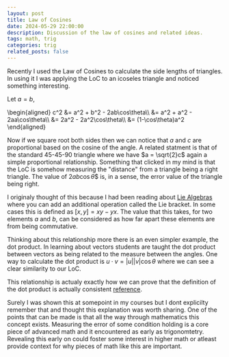 ```yaml
---
layout: post
title: Law of Cosines
date: 2024-05-29 22:00:00
description: Discussion of the law of cosines and related ideas.
tags: math, trig
categories: trig
related_posts: false
---
```


Recently I used the Law of Cosines to calculate the side lengths of triangles. In using it I was applying the LoC to an icoseles triangle and noticed something interesting.

Let $a = b$,
<div>
\begin{aligned}
c^2 &= a^2 + b^2 - 2ab\cos\theta\\
&= a^2 + a^2 - 2aa\cos\theta\\
&= 2a^2 - 2a^2\cos\theta\\
&= (1-\cos\theta)a^2
\end{aligned}
</div>

Now if we square root both sides then we can notice that $a$ and $c$ are proportional based on the cosine of the angle. A related statment is that of the standard 45-45-90 triangle where we have $a = \sqrt{2}c$ again a simple proportional relationship. Something that clicked in my mind is that the LoC is somehow measuring the "distance" from a triangle being a right triangle. The value of $2ab\cos\theta$$ is, in a sense, the error value of the triangle being right.

I originaly thought of this because I had been reading about <a href="https://en.wikipedia.org/wiki/Lie_algebra#Basic_examples">Lie Algebras</a> where you can add an additional operation called the Lie bracket. In some cases this is defined as $[x,y] = xy-yx$. The value that this takes, for two elements $a$ and $b$, can be considered as how far apart these elements are from being commutative.

Thinking about this relationship more there is an even simpler example, the dot product. In learning about vectors students are taught the dot product between vectors as being related to the measure between the angles. One way to calculate the dot product is $u \cdot v = |u||v|\cos\theta$ where we can see a clear similarity to our LoC.

This relationship is actualy exactly how we can prove that the definition of the dot product is actually consistent <a href="https://www.mit.edu/~hlb/StantonGrant/18.02/details/tex/lec1snip2-dotprod.pdf">reference</a>.

Surely I was shown this at somepoint in my courses but I dont explicilty remember that and thought this explanation was worth sharing. One of the points that can be made is that all the way through mathematics this concept exists. Measuring the error of some condition holding is a core piece of advanced math and it encountered as early as trigonomtetry. Revealing this early on could foster some interest in higher math or atleast provide context for why pieces of math like this are important.

